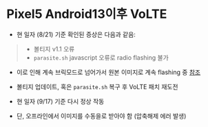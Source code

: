# Pixel5 Android13이후 VoLTE
- 현 일자 (8/21) 기준 확인된 증상은 다음과 같음:
> - 볼티지 v1.1 오류
> - `parasite.sh` javascript 오류로 radio flashing 불가
- 이로 인해 계속 브릭모드로 넘어가서 원본 이미지로 계속 flashing 중
  [참조](https://cafe.naver.com/grnf/330590)
- 볼티지 업데이트, 혹은 `parasite.sh` 복구 후 VoLTE 패치 재도전

- 현 일자 (9/17) 기준 다시 정상 작동
- 단, 오프라인에서 이미지를 수동을로 받아야 함 (압축해제 에러 발생)